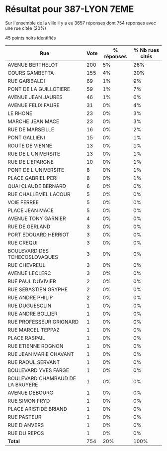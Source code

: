 # Résultat pour 387-LYON 7EME

Sur l'ensemble de la ville il y a eu 3657 réponses dont 754 réponses avec une rue citée (20%)

45 points noirs identifiés

| Rue | Vote | % réponses | % Nb rues cités|
|-----|------|------------|----------------|
| AVENUE BERTHELOT | 200 | 5% | 26%|
| COURS GAMBETTA | 155 | 4% | 20%|
| RUE GARIBALDI | 69 | 1% | 9%|
| PONT DE LA GUILLOTIERE | 59 | 1% | 7%|
| AVENUE JEAN JAURES | 46 | 1% | 6%|
| AVENUE FELIX FAURE | 31 | 0% | 4%|
| LE RHONE | 23 | 0% | 3%|
| MARCHE JEAN MACE | 23 | 0% | 3%|
| RUE DE MARSEILLE | 16 | 0% | 2%|
| PONT GALLIENI | 15 | 0% | 1%|
| ROUTE DE VIENNE | 13 | 0% | 1%|
| RUE DE L UNIVERSITE | 13 | 0% | 1%|
| RUE DE L'EPARGNE | 10 | 0% | 1%|
| PONT DE L UNIVERSITE | 8 | 0% | 1%|
| PLACE GABRIEL PERI | 8 | 0% | 1%|
| QUAI CLAUDE BERNARD | 6 | 0% | 0%|
| RUE CHALLEMEL LACOUR | 5 | 0% | 0%|
| VOIE FERREE | 5 | 0% | 0%|
| PLACE JEAN MACE | 5 | 0% | 0%|
| AVENUE TONY GARNIER | 4 | 0% | 0%|
| RUE DE GERLAND | 3 | 0% | 0%|
| PORT EDOUARD HERRIOT | 3 | 0% | 0%|
| RUE CREQUI | 3 | 0% | 0%|
| BOULEVARD DES TCHECOSLOVAQUES | 3 | 0% | 0%|
| RUE CHEVREUL | 3 | 0% | 0%|
| AVENUE LECLERC | 3 | 0% | 0%|
| RUE PAUL DUVIVIER | 2 | 0% | 0%|
| RUE SEBASTIEN GRYPHE | 2 | 0% | 0%|
| RUE ANDRE PHILIP | 2 | 0% | 0%|
| RUE DUGUESCLIN | 1 | 0% | 0%|
| RUE ANDRE BOLLIER | 1 | 0% | 0%|
| RUE PROFESSEUR GRIGNARD | 1 | 0% | 0%|
| RUE MARCEL TEPPAZ | 1 | 0% | 0%|
| PLACE RASPAIL | 1 | 0% | 0%|
| RUE ETIENNE ROGNON | 1 | 0% | 0%|
| RUE JEAN MARIE CHAVANT | 1 | 0% | 0%|
| RUE RAOUL SERVANT | 1 | 0% | 0%|
| BOULEVARD YVES FARGE | 1 | 0% | 0%|
| BOULEVARD CHAMBAUD DE LA BRUYERE | 1 | 0% | 0%|
| AVENUE DEBOURG | 1 | 0% | 0%|
| RUE SIMON FRYD | 1 | 0% | 0%|
| PLACE ARISTIDE BRIAND | 1 | 0% | 0%|
| RUE PASTEUR | 1 | 0% | 0%|
| RUE D ANVERS | 1 | 0% | 0%|
| RUE DU REPOS | 1 | 0% | 0%|
| **Total** | 754 | 20% | 100%|
